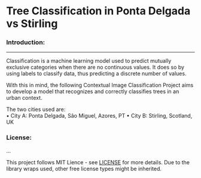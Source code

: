 # Tree Classification in Ponta Delgada vs Stirling  

### Introduction:

***
  
Classification is a machine learning model used to predict mutually exclusive categories when there are no continuous values. It does so by using labels to classify data, thus predicting a discrete number of values.  

With this in mind, the following Contextual Image Classification Project aims to develop a model that recognizes and correctly classifies trees in an urban context.  

The two cities used are:  
• City A: Ponta Delgada, São Miguel, Azores, PT
• City B: Stirling, Scotland, UK  

### License:  

...

This project follows MIT Lience - see [LICENSE](https://github.com/westrany/CSCU9M6_Tree-Classification-in-Ponta-Delgada-vs-Stirling/blob/main/LICENSE) for more details. Due to the library wraps used, other free license types might be inherited.
